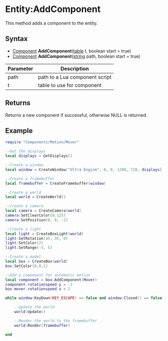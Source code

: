 # Entity:AddComponent

This method adds a component to the entity.

## Syntax

- [Component](Component.md) **AddComponent**([table](https://www.lua.org/manual/5.4/manual.html#6.6) t, boolean start = true)
- [Component](Component.md) **AddComponent**([string](https://www.lua.org/manual/5.4/manual.html#6.4) path, boolean start = true)

| Parameter | Description |
|---|---|
| path | path to a Lua component script |
| t | table to use for component |

## Returns

Returns a new component if successful, otherwise NULL is returned.

## Example

```lua
require "Components/Motion/Mover"

--Get the displays
local displays = GetDisplays()

--Create a window
local window = CreateWindow("Ultra Engine", 0, 0, 1280, 720, displays[1], WINDOW_CENTER | WINDOW_TITLEBAR)

--Create a framebuffer
local framebuffer = CreateFramebuffer(window)

--Create a world
local world = CreateWorld()

--Create a camera
local camera = CreateCamera(world)
camera:SetClearColor(0.125)
camera:SetPosition(0, 0, -2)

--Create a light
local light = CreateBoxLight(world)
light:SetRotation(45, 35, 0)
light:SetColor(2)
light:SetRange(-5, 5)

--Create a model
local box = CreateBox(world)
box:SetColor(0,0,1)

--Add a component for automatic motion
local component = box:AddComponent(Mover)
component.rotationspeed.y = -2
box.mover.rotationspeed.x = 2

while window:KeyDown(KEY_ESCAPE) == false and window:Closed() == false do

    --Update the world
    world:Update()

    --Render the world to the framebuffer
    world:Render(framebuffer)

end
```
